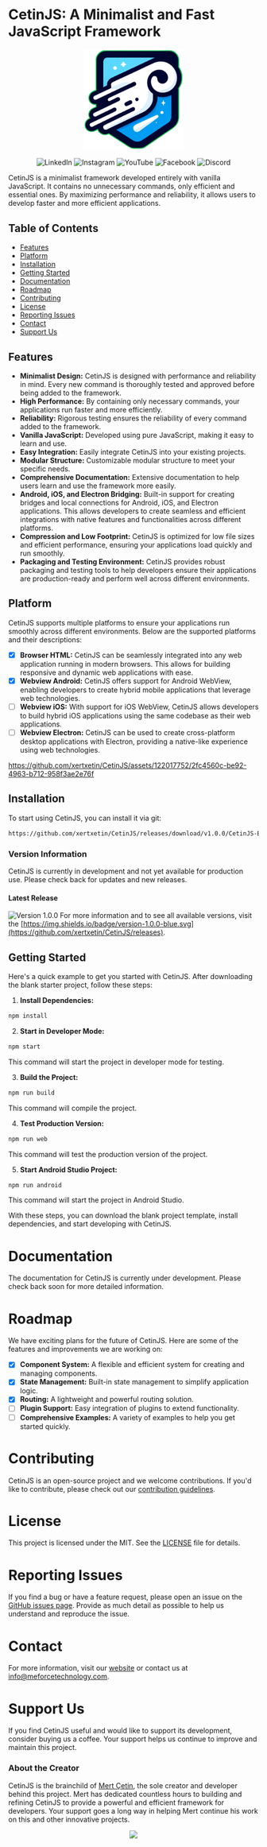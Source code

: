 # CetinJS: A Minimalist and Fast JavaScript Framework

<!--![CetinJS Logo](https://raw.githubusercontent.com/xertxetin/CetinJS/main/docs/media/logo.png)-->
<p align="center">
<img src="https://raw.githubusercontent.com/xertxetin/CetinJS/main/docs/media/logo.png" alt="CetinJS Logo" width="200px">
</p>

<p align="center">
<a href="https://www.linkedin.com/company/me-force/" style="text-decoration: none;">
<img src="https://img.shields.io/badge/LinkedIn-0077B5?style=for-the-badge&logo=linkedin&logoColor=white" alt="LinkedIn">
</a>
<a href="https://www.instagram.com/meforce.technology/" style="text-decoration: none;">
<img src="https://img.shields.io/badge/Instagram-E4405F?style=for-the-badge&logo=instagram&logoColor=white" alt="Instagram">
</a>
<a href="https://www.youtube.com/@meforcetechnology/" style="text-decoration: none;">
<img src="https://img.shields.io/badge/YouTube-FF0000?style=for-the-badge&logo=youtube&logoColor=white" alt="YouTube">
</a>
<a href="https://www.facebook.com/meforce.tr" style="text-decoration: none;">
<img src="https://img.shields.io/badge/Facebook-1877F2?style=for-the-badge&logo=facebook&logoColor=white" alt="Facebook">
</a>
<a href="https://discord.gg/4xh8GE6CYE" style="text-decoration: none;">
<img src="https://img.shields.io/badge/Discord-7289DA?style=for-the-badge&logo=discord&logoColor=white" alt="Discord">
</a>
</p>

CetinJS is a minimalist framework developed entirely with vanilla JavaScript. It contains no unnecessary commands, only efficient and essential ones. By maximizing performance and reliability, it allows users to develop faster and more efficient applications.

## Table of Contents
- [Features](#features)
- [Platform](#platform)
- [Installation](#installation)
- [Getting Started](#getting-started)
- [Documentation](#documentation)
- [Roadmap](#roadmap)
- [Contributing](#contributing)
- [License](#license)
- [Reporting Issues](#reporting-issues)
- [Contact](#contact)
- [Support Us](#support-us)

## Features
- **Minimalist Design:** CetinJS is designed with performance and reliability in mind. Every new command is thoroughly tested and approved before being added to the framework.
- **High Performance:** By containing only necessary commands, your applications run faster and more efficiently.
- **Reliability:** Rigorous testing ensures the reliability of every command added to the framework.
- **Vanilla JavaScript:** Developed using pure JavaScript, making it easy to learn and use.
- **Easy Integration:** Easily integrate CetinJS into your existing projects.
- **Modular Structure:** Customizable modular structure to meet your specific needs.
- **Comprehensive Documentation:** Extensive documentation to help users learn and use the framework more easily.
- **Android, iOS, and Electron Bridging:** Built-in support for creating bridges and local connections for Android, iOS, and Electron applications. This allows developers to create seamless and efficient integrations with native features and functionalities across different platforms.
- **Compression and Low Footprint:** CetinJS is optimized for low file sizes and efficient performance, ensuring your applications load quickly and run smoothly.
- **Packaging and Testing Environment:** CetinJS provides robust packaging and testing tools to help developers ensure their applications are production-ready and perform well across different environments.

## Platform
CetinJS supports multiple platforms to ensure your applications run smoothly across different environments. Below are the supported platforms and their descriptions:

- [x] **Browser HTML:** CetinJS can be seamlessly integrated into any web application running in modern browsers. This allows for building responsive and dynamic web applications with ease.
- [x] **Webview Android:** CetinJS offers support for Android WebView, enabling developers to create hybrid mobile applications that leverage web technologies.
- [ ] **Webview iOS:** With support for iOS WebView, CetinJS allows developers to build hybrid iOS applications using the same codebase as their web applications.
- [ ] **Webview Electron:** CetinJS can be used to create cross-platform desktop applications with Electron, providing a native-like experience using web technologies.

<!--![CetinJS Screenshot](https://github.com/xertxetin/CetinJS/raw/screenshot.png)-->
https://github.com/xertxetin/CetinJS/assets/122017752/2fc4560c-be92-4963-b712-958f3ae2e76f

## Installation
To start using CetinJS, you can install it via git:

```bash
https://github.com/xertxetin/CetinJS/releases/download/v1.0.0/CetinJS-Blank-Starter-1.0.0.zip
```

### Version Information
CetinJS is currently in development and not yet available for production use. Please check back for updates and new releases.

#### Latest Release
![Version 1.0.0](https://img.shields.io/badge/version-1.0.0-blue.svg)
For more information and to see all available versions, visit the [https://img.shields.io/badge/version-1.0.0-blue.svg](https://github.com/xertxetin/CetinJS/releases).


## Getting Started
Here's a quick example to get you started with CetinJS. After downloading the blank starter project, follow these steps:

1. **Install Dependencies:**
```bash
npm install
```

2. **Start in Developer Mode:**
```bash
npm start
```
This command will start the project in developer mode for testing.

3. **Build the Project:**
```bash
npm run build
```
This command will compile the project.

4. **Test Production Version:**
```bash
npm run web
```
This command will test the production version of the project.

5. **Start Android Studio Project:**
```bash
npm run android
```
This command will start the project in Android Studio.

With these steps, you can download the blank project template, install dependencies, and start developing with CetinJS.


# Documentation

The documentation for CetinJS is currently under development. Please check back soon for more detailed information.

# Roadmap

We have exciting plans for the future of CetinJS. Here are some of the features and improvements we are working on:
- [x] **Component System:** A flexible and efficient system for creating and managing components.
- [x] **State Management:** Built-in state management to simplify application logic.
- [x] **Routing:** A lightweight and powerful routing solution.
- [ ] **Plugin Support:** Easy integration of plugins to extend functionality.
- [ ] **Comprehensive Examples:** A variety of examples to help you get started quickly.

# Contributing

CetinJS is an open-source project and we welcome contributions. If you'd like to contribute, please check out our [contribution guidelines](CONTRIBUTING.md).

# License

This project is licensed under the MIT. See the [LICENSE](LICENSE.md) file for details.

# Reporting Issues

If you find a bug or have a feature request, please open an issue on the [GitHub issues page](https://github.com/xertxetin/CetinJS/issues). Provide as much detail as possible to help us understand and reproduce the issue.

# Contact

For more information, visit our [website](https://www.meforcetechnology.com) or contact us at info@meforcetechnology.com.

# Support Us

If you find CetinJS useful and would like to support its development, consider buying us a coffee. Your support helps us continue to improve and maintain this project.

### About the Creator

CetinJS is the brainchild of [Mert Çetin](https://www.meforcetechnology.com/mert-cetin), the sole creator and developer behind this project. Mert has dedicated countless hours to building and refining CetinJS to provide a powerful and efficient framework for developers. Your support goes a long way in helping Mert continue his work on this and other innovative projects.

<p align="center">
<a href="https://www.buymeacoffee.com/xertxetin" style="text-decoration:none;"><img src="https://img.buymeacoffee.com/button-api/?text=Buy me a coffee&emoji=&slug=xertxetin&button_colour=BD5FFF&font_colour=ffffff&font_family=Comic&outline_colour=000000&coffee_colour=FFDD00" /></a>
</p>

